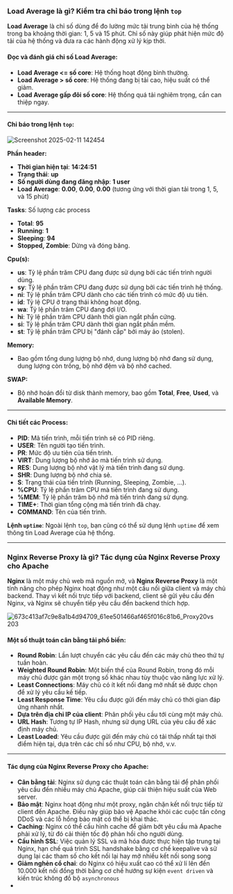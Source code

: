 ### Load Average là gì? Kiểm tra chỉ báo trong lệnh `top`

**Load Average** là chỉ số dùng để đo lường mức tải trung bình của hệ thống trong ba khoảng thời gian: 1, 5 và 15 phút. Chỉ số này giúp phát hiện mức độ tải của hệ thống và đưa ra các hành động xử lý kịp thời.

#### Đọc và đánh giá chỉ số Load Average:
- **Load Average <= số core**: Hệ thống hoạt động bình thường.
- **Load Average > số core**: Hệ thống đang bị tải cao, hiệu suất có thể giảm.
- **Load Average gấp đôi số core**: Hệ thống quá tải nghiêm trọng, cần can thiệp ngay.

---

#### **Chỉ báo trong lệnh `top`:**

![Screenshot 2025-02-11 142454](https://github.com/user-attachments/assets/3e4fae3b-a930-4f8c-af84-1efc54c9147a)

**Phần header:**
- **Thời gian hiện tại**: **14:24:51**
- **Trạng thái**: **up**
- **Số người dùng đang đăng nhập**: **1 user**
- **Load Average**: **0.00**, **0.00**, **0.00** (tương ứng với thời gian tải trong 1, 5, và 15 phút)

**Tasks**: Số lượng các process
- **Total**: **95**
- **Running**: **1**
- **Sleeping**: **94**
- **Stopped, Zombie**: Dừng và đóng băng.

**Cpu(s):**
- **us**: Tỷ lệ phần trăm CPU đang được sử dụng bởi các tiến trình người dùng.
- **sy**: Tỷ lệ phần trăm CPU đang được sử dụng bởi các tiến trình hệ thống.
- **ni**: Tỷ lệ phần trăm CPU dành cho các tiến trình có mức độ ưu tiên.
- **id**: Tỷ lệ CPU ở trạng thái không hoạt động.
- **wa**: Tỷ lệ phần trăm CPU đang đợi I/O.
- **hi**: Tỷ lệ phần trăm CPU dành thời gian ngắt phần cứng.
- **si**: Tỷ lệ phần trăm CPU dành thời gian ngắt phần mềm.
- **st**: Tỷ lệ phần trăm CPU bị "đánh cắp" bởi máy ảo (stolen).

**Memory:**
- Bao gồm tổng dung lượng bộ nhớ, dung lượng bộ nhớ đang sử dụng, dung lượng còn trống, bộ nhớ đệm và bộ nhớ cached.

**SWAP:**
- Bộ nhớ hoán đổi từ disk thành memory, bao gồm **Total**, **Free**, **Used**, và **Available Memory**.

---

#### **Chi tiết các Process:**
- **PID**: Mã tiến trình, mỗi tiến trình sẽ có PID riêng.
- **USER**: Tên người tạo tiến trình.
- **PR**: Mức độ ưu tiên của tiến trình.
- **VIRT**: Dung lượng bộ nhớ ảo mà tiến trình sử dụng.
- **RES**: Dung lượng bộ nhớ vật lý mà tiến trình đang sử dụng.
- **SHR**: Dung lượng bộ nhớ chia sẻ.
- **S**: Trạng thái của tiến trình (Running, Sleeping, Zombie, ...).
- **%CPU**: Tỷ lệ phần trăm CPU mà tiến trình đang sử dụng.
- **%MEM**: Tỷ lệ phần trăm bộ nhớ mà tiến trình đang sử dụng.
- **TIME+**: Thời gian tổng cộng mà tiến trình đã chạy.
- **COMMAND**: Tên của tiến trình.

**Lệnh `uptime`**: Ngoài lệnh `top`, bạn cũng có thể sử dụng lệnh `uptime` để xem thông tin Load Average của hệ thống.

---

### Nginx Reverse Proxy là gì? Tác dụng của Nginx Reverse Proxy cho Apache

**Nginx** là một máy chủ web mã nguồn mở, và **Nginx Reverse Proxy** là một tính năng cho phép Nginx hoạt động như một cầu nối giữa client và máy chủ backend. Thay vì kết nối trực tiếp với backend, client sẽ gửi yêu cầu đến Nginx, và Nginx sẽ chuyển tiếp yêu cầu đến backend thích hợp.

![673c413af7c9e8a1b4d94709_61ee501466af465f016c81b6_Proxy20vs 203](https://github.com/user-attachments/assets/31f4e91b-27eb-48b4-810d-304d13b39db0)


#### Một số thuật toán cân bằng tải phổ biến:
- **Round Robin**: Lần lượt chuyển các yêu cầu đến các máy chủ theo thứ tự tuần hoàn.
- **Weighted Round Robin**: Một biến thể của Round Robin, trong đó mỗi máy chủ được gán một trọng số khác nhau tùy thuộc vào năng lực xử lý.
- **Least Connections**: Máy chủ có ít kết nối đang mở nhất sẽ được chọn để xử lý yêu cầu kế tiếp.
- **Least Response Time**: Yêu cầu được gửi đến máy chủ có thời gian đáp ứng nhanh nhất.
- **Dựa trên địa chỉ IP của client**: Phân phối yêu cầu tới cùng một máy chủ.
- **URL Hash**: Tương tự IP Hash, nhưng sử dụng URL của yêu cầu để xác định máy chủ.
- **Least Loaded**: Yêu cầu được gửi đến máy chủ có tải thấp nhất tại thời điểm hiện tại, dựa trên các chỉ số như CPU, bộ nhớ, v.v.

---

#### **Tác dụng của Nginx Reverse Proxy cho Apache:**
- **Cân bằng tải**: Nginx sử dụng các thuật toán cân bằng tải để phân phối yêu cầu đến nhiều máy chủ Apache, giúp cải thiện hiệu suất của Web server.
- **Bảo mật**: Nginx hoạt động như một proxy, ngăn chặn kết nối trực tiếp từ client đến Apache. Điều này giúp bảo vệ Apache khỏi các cuộc tấn công DDoS và các lỗ hổng bảo mật có thể bị khai thác.
- **Caching**: Nginx có thể cấu hình cache để giảm bớt yêu cầu mà Apache phải xử lý, từ đó cải thiện tốc độ phản hồi cho người dùng.
- **Cấu hình SSL**: Việc quản lý SSL và mã hóa được thực hiện tập trung tại Nginx, hạn chế quá trình SSL handshake bằng cơ chế keepalive và sử dụng lại các tham số cho kết nối lại hay mở nhiều kết nối song song
- **Giảm nghẻn cổ chai**: do Nginx có hiệu xuất cao có thể xử lí lên đến 10.000 kết nối đồng thời bằng cơ chế hướng sự kiện  `event driven` và kiến trúc không đồ bộ `asynchronous`
- 


